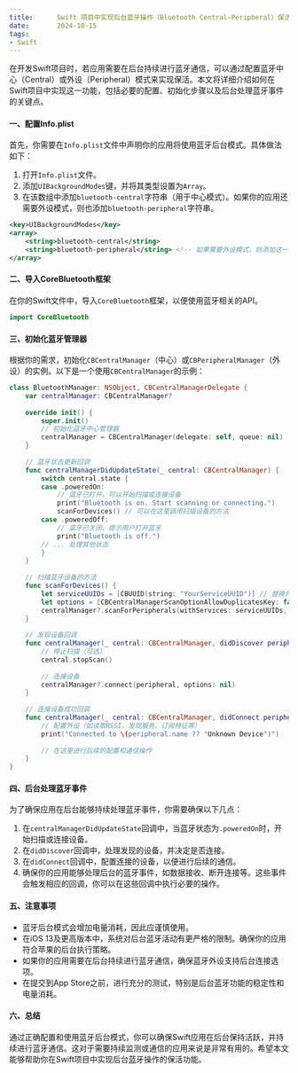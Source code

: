 ```yaml
---
title:      Swift 项目中实现后台蓝牙操作（Bluetooth Central-Peripheral）保活指南
date:       2024-10-15
tags:
- Swift
---
```


在开发Swift项目时，若应用需要在后台持续进行蓝牙通信，可以通过配置蓝牙中心（Central）或外设（Peripheral）模式来实现保活。本文将详细介绍如何在Swift项目中实现这一功能，包括必要的配置、初始化步骤以及后台处理蓝牙事件的关键点。

#### 一、配置Info.plist

首先，你需要在`Info.plist`文件中声明你的应用将使用蓝牙后台模式。具体做法如下：

1. 打开`Info.plist`文件。
2. 添加`UIBackgroundModes`键，并将其类型设置为`Array`。
3. 在该数组中添加`bluetooth-central`字符串（用于中心模式）。如果你的应用还需要外设模式，则也添加`bluetooth-peripheral`字符串。

```xml
<key>UIBackgroundModes</key>
<array>
    <string>bluetooth-central</string>
    <string>bluetooth-peripheral</string> <!-- 如果需要外设模式，则添加这一行 -->
</array>
```

#### 二、导入CoreBluetooth框架

在你的Swift文件中，导入`CoreBluetooth`框架，以便使用蓝牙相关的API。

```swift
import CoreBluetooth
```

#### 三、初始化蓝牙管理器

根据你的需求，初始化`CBCentralManager`（中心）或`CBPeripheralManager`（外设）的实例。以下是一个使用`CBCentralManager`的示例：

```swift
class BluetoothManager: NSObject, CBCentralManagerDelegate {
    var centralManager: CBCentralManager?
    
    override init() {
        super.init()
        // 初始化蓝牙中心管理器
        centralManager = CBCentralManager(delegate: self, queue: nil)
    }
    
    // 蓝牙状态更新回调
    func centralManagerDidUpdateState(_ central: CBCentralManager) {
        switch central.state {
        case .poweredOn:
            // 蓝牙已打开，可以开始扫描或连接设备
            print("Bluetooth is on. Start scanning or connecting.")
            scanForDevices() // 可以在这里调用扫描设备的方法
        case .poweredOff:
            // 蓝牙已关闭，提示用户打开蓝牙
            print("Bluetooth is off.")
        // ... 处理其他状态
        }
    }
    
    // 扫描蓝牙设备的方法
    func scanForDevices() {
        let serviceUUIDs = [CBUUID(string: "YourServiceUUID")] // 替换为你的服务UUID
        let options = [CBCentralManagerScanOptionAllowDuplicatesKey: false]
        centralManager?.scanForPeripherals(withServices: serviceUUIDs, options: options)
    }
    
    // 发现设备回调
    func centralManager(_ central: CBCentralManager, didDiscover peripheral: CBPeripheral, advertisementData: [String : Any], rssi RSSI: NSNumber) {
        // 停止扫描（可选）
        central.stopScan()
        
        // 连接设备
        centralManager?.connect(peripheral, options: nil)
    }
    
    // 连接设备成功回调
    func centralManager(_ central: CBCentralManager, didConnect peripheral: CBPeripheral) {
        // 配置外设（如读取RSSI、发现服务、订阅特征等）
        print("Connected to \(peripheral.name ?? "Unknown Device")")
        
        // 在这里进行后续的配置和通信操作
    }
}
```

#### 四、后台处理蓝牙事件

为了确保应用在后台能够持续处理蓝牙事件，你需要确保以下几点：

1. 在`centralManagerDidUpdateState`回调中，当蓝牙状态为`.poweredOn`时，开始扫描或连接设备。
2. 在`didDiscover`回调中，处理发现的设备，并决定是否连接。
3. 在`didConnect`回调中，配置连接的设备，以便进行后续的通信。
4. 确保你的应用能够处理后台的蓝牙事件，如数据接收、断开连接等。这些事件会触发相应的回调，你可以在这些回调中执行必要的操作。

#### 五、注意事项

- 蓝牙后台模式会增加电量消耗，因此应谨慎使用。
- 在iOS 13及更高版本中，系统对后台蓝牙活动有更严格的限制。确保你的应用符合苹果的后台执行策略。
- 如果你的应用需要在后台持续进行蓝牙通信，确保蓝牙外设支持后台连接选项。
- 在提交到App Store之前，进行充分的测试，特别是后台蓝牙功能的稳定性和电量消耗。

#### 六、总结

通过正确配置和使用蓝牙后台模式，你可以确保Swift应用在后台保持活跃，并持续进行蓝牙通信。这对于需要持续监测或通信的应用来说是非常有用的。希望本文能够帮助你在Swift项目中实现后台蓝牙操作的保活功能。